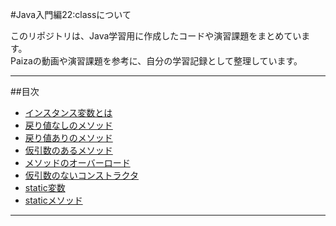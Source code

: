 #Java入門編22:classについて

このリポジトリは、Java学習用に作成したコードや演習課題をまとめています。  
Paizaの動画や演習課題を参考に、自分の学習記録として整理しています。

---

##目次
- [インスタンス変数とは](InstanceValue.java)
- [戻り値なしのメソッド](Method_return.java)
- [戻り値ありのメソッド](#戻り値ありのメソッド)
- [仮引数のあるメソッド](#仮引数のあるメソッド)
- [メソッドのオーバーロード](#メソッドのオーバーロード)
- [仮引数のないコンストラクタ](#仮引数のないコンストラクタ)
- [static変数](#static変数)
- [staticメソッド](#staticメソッド)

---

